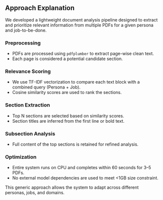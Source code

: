 ## Approach Explanation

We developed a lightweight document analysis pipeline designed to extract and prioritize relevant information from multiple PDFs for a given persona and job-to-be-done.

### Preprocessing
- PDFs are processed using `pdfplumber` to extract page-wise clean text.
- Each page is considered a potential candidate section.

### Relevance Scoring
- We use TF-IDF vectorization to compare each text block with a combined query (Persona + Job).
- Cosine similarity scores are used to rank the sections.

### Section Extraction
- Top N sections are selected based on similarity scores.
- Section titles are inferred from the first line or bold text.

### Subsection Analysis
- Full content of the top sections is retained for refined analysis.

### Optimization
- Entire system runs on CPU and completes within 60 seconds for 3–5 PDFs.
- No external model dependencies are used to meet <1GB size constraint.

This generic approach allows the system to adapt across different personas, jobs, and domains.
